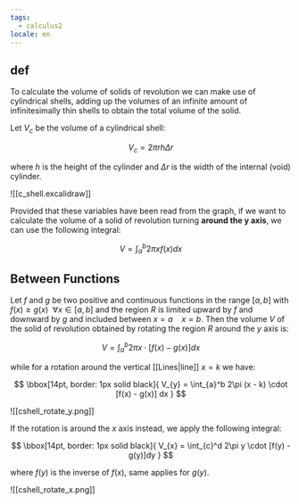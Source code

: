 ```yaml
---
tags:
  - calculus2
locale: en
---
```


## def

To calculate the volume of solids of revolution we can make use of cylindrical shells, adding up the volumes of an infinite amount of infinitesimally thin shells to obtain the total volume of the solid.

Let $V_c$ be the volume of a cylindrical shell:

$$
V_{c} = 2\pi rh\Delta r
$$

where $h$ is the height of the cylinder and $\Delta r$ is the width of the internal (void) cylinder.

![[c_shell.excalidraw]]

Provided that these variables have been read from the graph, if we want to calculate the volume of a solid of revolution turning **around the y axis**, we can use the following integral:

$$
V = \int_{a}^b 2\pi x f(x) dx
$$

## Between Functions

Let $f$ and $g$ be two positive and continuous functions in the range $[a, b]$ with $f(x) \geq g(x) ~~\forall x\in[a, b]$ and the region $R$ is limited upward by $f$ and downward by $g$ and included between $x=a ~~~~ x=b$. Then the volume $V$ of the solid of revolution obtained by rotating the region $R$ around the $y$ axis is:

$$
V = \int_{a}^b 2\pi x \cdot [f(x) - g(x)] dx
$$

while for a rotation around the vertical [[Lines|line]] $x=k$ we have:

$$
\bbox[14pt, border: 1px solid black]{
V_{y} = \int_{a}^b 2\pi (x - k) \cdot [f(x) - g(x)] dx
}
$$

![[cshell_rotate_y.png]]

If the rotation is around the $x$ axis instead, we apply the following integral:

$$
\bbox[14pt, border: 1px solid black]{
V_{x} = \int_{c}^d 2\pi y \cdot [f(y) - g(y)]dy
}
$$

where $f(y)$ is the inverse of $f(x)$, same applies for $g(y)$.

![[cshell_rotate_x.png]]

